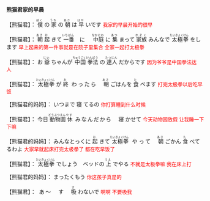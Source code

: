 **熊猫君家的早晨**

<p><ruby>
【熊猫君】：<rp>(</rp><rt></rt><rp>)</rp>
僕<rp>(</rp><rt>ぼく</rt><rp>)</rp>
の<rp>(</rp><rt></rt><rp>)</rp>
家<rp>(</rp><rt>うち</rt><rp>)</rp>
の<rp>(</rp><rt></rt><rp>)</rp>
朝<rp>(</rp><rt>あさ</rt><rp>)</rp>
は<rp>(</rp><rt></rt><rp>)</rp>
早<rp>(</rp><rt>はや</rt><rp>)</rp>
いです<rp>(</rp><rt></rt><rp>)</rp>
<font color="red" size="2">我家的早晨开始的很早</font>
</ruby></p>

<p><ruby>
【熊猫君】：<rp>(</rp><rt></rt><rp>)</rp>
朝<rp>(</rp><rt>あさ</rt><rp>)</rp>
起<rp>(</rp><rt>お</rt><rp>)</rp>
きて<rp>(</rp><rt></rt><rp>)</rp>
一番<rp>(</rp><rt>いちばん</rt><rp>)</rp>
に　<rp>(</rp><rt></rt><rp>)</rp>
中庭<rp>(</rp><rt>なかにわ</rt><rp>)</rp>
に<rp>(</rp><rt></rt><rp>)</rp>
集<rp>(</rp><rt>あつ</rt><rp>)</rp>
まって<rp>(</rp><rt></rt><rp>)</rp>
家族<rp>(</rp><rt>かぞく</rt><rp>)</rp>
みんなで<rp>(</rp><rt></rt><rp>)</rp>
太極拳<rp>(</rp><rt>たいきょくけん</rt><rp>)</rp>
をします<rp>(</rp><rt></rt><rp>)</rp>
<font color="red" size="2">早上起来的第一件事就是在院子里集合 全家一起打太极拳</font>
</ruby></p>

<p><ruby>
【熊猫君】：<rp>(</rp><rt></rt><rp>)</rp>
お<rp>(</rp><rt></rt><rp>)</rp>
爺<rp>(</rp><rt>じい</rt><rp>)</rp>
ちゃんが<rp>(</rp><rt></rt><rp>)</rp>
中国<rp>(</rp><rt>ちゅうごく</rt><rp>)</rp>
拳法<rp>(</rp><rt>けんぽう</rt><rp>)</rp>
の<rp>(</rp><rt></rt><rp>)</rp>
達人<rp>(</rp><rt>たつじん</rt><rp>)</rp>
だからです<rp>(</rp><rt></rt><rp>)</rp>
<font color="red" size="2">因为爷爷是中国拳法达人</font>
</ruby></p>

<p><ruby>
【熊猫君】：<rp>(</rp><rt></rt><rp>)</rp>
太極拳<rp>(</rp><rt>たいきょくけん</rt><rp>)</rp>
が<rp>(</rp><rt></rt><rp>)</rp>
終<rp>(</rp><rt>お</rt><rp>)</rp>
わったら　<rp>(</rp><rt></rt><rp>)</rp>
朝<rp>(</rp><rt>あさ</rt><rp>)</rp>
ごはんを<rp>(</rp><rt></rt><rp>)</rp>
食<rp>(</rp><rt>た</rt><rp>)</rp>
べます<rp>(</rp><rt></rt><rp>)</rp>
<font color="red" size="2">打完太极拳以后吃早饭</font>
</ruby></p>

<p><ruby>
【熊猫君的妈妈】：<rp>(</rp><rt></rt><rp>)</rp>
いつまで<rp>(</rp><rt></rt><rp>)</rp>
寝<rp>(</rp><rt></rt><rp>)</rp>
てるの<rp>(</rp><rt></rt><rp>)</rp>
<font color="red" size="2">你打算睡到什么时候</font>
</ruby></p>

<p><ruby>
【熊猫君】：<rp>(</rp><rt></rt><rp>)</rp>
今日<rp>(</rp><rt></rt><rp>)</rp>
動物園<rp>(</rp><rt>どうぶつえん</rt><rp>)</rp>
休<rp>(</rp><rt>やす</rt><rp>)</rp>
みなんだから　<rp>(</rp><rt></rt><rp>)</rp>
寝<rp>(</rp><rt></rt><rp>)</rp>
かせて<rp>(</rp><rt></rt><rp>)</rp>
<font color="red" size="2">今天动物园放假 让我睡一下下嘛</font>
</ruby></p>

<p><ruby>
【熊猫君的妈妈】：<rp>(</rp><rt></rt><rp>)</rp>
みんなとっくに<rp>(</rp><rt></rt><rp>)</rp>
起<rp>(</rp><rt>お</rt><rp>)</rp>
きて<rp>(</rp><rt></rt><rp>)</rp>
太極拳<rp>(</rp><rt>たいきょくけん</rt><rp>)</rp>
やって　<rp>(</rp><rt></rt><rp>)</rp>
朝<rp>(</rp><rt>あさ</rt><rp>)</rp>
ごかん<rp>(</rp><rt></rt><rp>)</rp>
食<rp>(</rp><rt>た</rt><rp>)</rp>
べてるわよ<rp>(</rp><rt></rt><rp>)</rp>
<font color="red" size="2">大家早就起床打完太极拳了 都在吃早饭了</font>
</ruby></p>

<p><ruby>
【熊猫君】：<rp>(</rp><rt></rt><rp>)</rp>
太極拳<rp>(</rp><rt>たいきょくけん</rt><rp>)</rp>
でしょう　ベッドの<rp>(</rp><rt></rt><rp>)</rp>
上<rp>(</rp><rt>うえ</rt><rp>)</rp>
でやる<rp>(</rp><rt></rt><rp>)</rp>
<font color="red" size="2">不就是太极拳嘛 我在床上打</font>
</ruby></p>

<p><ruby>
【熊猫君的妈妈】：<rp>(</rp><rt></rt><rp>)</rp>
まったくもう<rp>(</rp><rt></rt><rp>)</rp>
<font color="red" size="2">你这孩子真是的</font>
</ruby></p>

<p><ruby>
【熊猫君】：<rp>(</rp><rt></rt><rp>)</rp>
あ～　す　<rp>(</rp><rt></rt><rp>)</rp>
吸<rp>(</rp><rt>す</rt><rp>)</rp>
わないで<rp>(</rp><rt></rt><rp>)</rp>
<font color="red" size="2">啊啊 不要吸我</font>
</ruby></p>